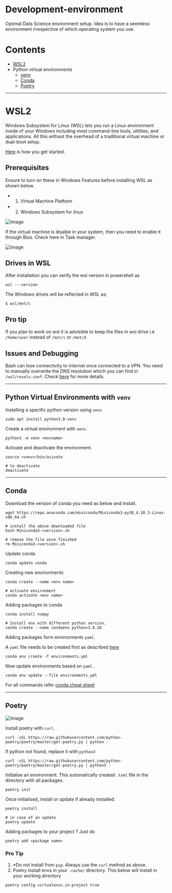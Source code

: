 # Development-environment
Optimal Data Science environment setup. Idea is to have a seemless environment irrespective of which operating system you use. 

# Contents
- [WSL2](#wsl2)
- Python virtual environments
  - [venv](#python-virtual-environments-with-venv)
  - [Conda](#conda)
  - [Poetry](#poetry)
  
---
# WSL2
Windows Subsystem for Linux (WSL) lets you run a Linux environment inside of your Windows including most command-line tools, utilities, and applications. All this without the overhead of a traditional virtual machine or dual-boot setup.

[Here](https://docs.microsoft.com/en-us/learn/modules/get-started-with-windows-subsystem-for-linux/) is how you get started. 

## Prerequisites
Ensure to turn on these in Windows Features before installing WSL as shown below.
- 1. Virtual Machine Platfomr
- 2. Windows Subsystem for linux


![Image](img/win_features.png)

If the virtual machine is disable in your system, then you need to enable it through Bios. Check here in Task manager. 

![Image](img/virtual.png)


## Drives in WSL 
After installation you can verify the wsl version in powershell as 

```shell
wsl ---version
```

The Windows drives will be reflected in WSL as;
```
$ wsl/mnt/c 
```

## Pro tip
If you plan to work on wsl it is advisible to keep the files in wsl drive i.e `/home/user` instead of `/mnt/c` or `/mnt/d`


## Issues and Debugging
Bash can lose connectivity to internet once connected to a VPN. You need to manually overwrite the DNS resolution which you can find in `/wsl/resolv.conf`. 
Check [here](https://docs.microsoft.com/en-us/windows/wsl/troubleshooting#bash-loses-network-connectivity-once-connected-to-a-vpn) for more details. 


---

## Python Virtual Environments with `venv`
Installing a specific python version using `venv`

```shell
sudo apt install python3.8-venv    
```

Create a virtual environment with `venv`. 

```shell
python3 -m venv <envname>
```

Activate and deactivate the environment. 
```shell
source <venv>/bin/acivate

# to deactivate
deactivate
```
---
## Conda
Download the version of conda you need as below and install. 

```shell
wget https://repo.anaconda.com/miniconda/Miniconda3-py38_4.10.3-Linux-x86_64.sh

# install the above downloaded file
bash Miniconda3-<version>.sh

# remove the file once finished
rm Miniconda3-<version>.sh
```

Update conda
```shell
conda update conda
```

Creating new environments
```shell
conda create --name <env name>

# activate environment
conda activate <env name>
```

Adding packages to conda
```shell
conda install numpy
```

```
# Install env with different python version. 
conda create --name condaenv python=3.8.10
```

Adding packages form environments `yaml`. 

A `yaml` file needs to be created first as described [here](https://docs.conda.io/projects/conda/en/latest/user-guide/tasks/manage-environments.html#create-env-file-manually)

```
conda env create -f environments.yml
```

Now update environments based on `yaml` .
```
conda env update --file environments.yml
```



For all commands refer [conda cheat sheet](https://docs.conda.io/projects/conda/en/latest/user-guide/cheatsheet.html)

---

## Poetry
![Image](img/poetry_isin.png)


Install poetry with `curl`. 

```shell
curl -sSL https://raw.githubusercontent.com/python-poetry/poetry/master/get-poetry.py | python -
```

If python not found, replace it with `python3`
```shell
curl -sSL https://raw.githubusercontent.com/python-poetry/poetry/master/get-poetry.py | python3 -
```

Initialise an environment. This automatically created `.toml` file in the directory with all packages. 
```
poetry init
```

Once initialised, install or update if already installed. 
```
poetry install

# in case of an update
poetry update
```

Adding packages to your project ? Just do 
```
poetry add <package name>
```


### Pro Tip
1. *Do not install from `pip`. Always use the `curl` method as above. 
2. Poetry install envs in your `.cache/` directory. This below will install in your working directory

```
poetry config virtualenvs.in-project true
```